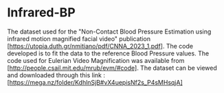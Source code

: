 # Infrared-BP

The dataset used for the "Non-Contact Blood Pressure Estimation using infrared motion magnified facial video" publication [https://utopia.duth.gr/nmitiano/pdf/CNNA_2023_1.pdf]. The code developed is to fit the data to the reference Blood Pressure values. The code used for Eulerian Video Magnification was available from [http://people.csail.mit.edu/mrub/evm/#code]. The dataset can be viewed and downloaded through this link : [https://mega.nz/folder/KdhlnSjB#vX4uepisNf2s_P4sMHsqjA]

